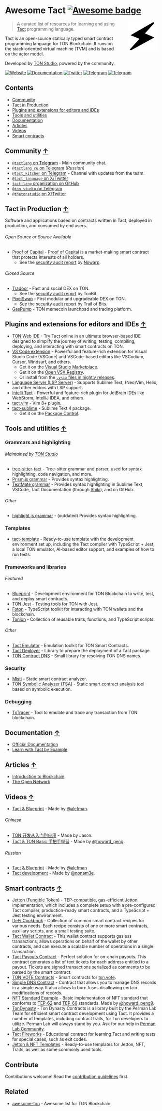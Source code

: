 <!-- lint disable awesome-github -->
<!-- lint disable double-link -->
# Awesome Tact [![Awesome badge](https://awesome.re/badge.svg)](https://awesome.re)

[<img src="logo.png" alt="" align="right" style="margin-left:2em" width="100" height="100">][tl]

> A curated list of resources for learning and using [Tact][tl] programming language.

Tact is an open-source statically typed smart contract programming language for TON Blockchain. It runs on the stack-oriented virtual machine (TVM) and is based on the actor model.

Developed by [TON Studio][tst], powered by the community.

[![Website](https://img.shields.io/badge/Website-blue?style=flat)][tl]
[![Documentation](https://img.shields.io/badge/Documentation-blue?style=flat)][td]
[![Twitter](https://img.shields.io/badge/X%2FTwitter-white?logo=x&style=flat&logoColor=gray)][tlx]
[![Telegram](https://img.shields.io/badge/Community_Chat-white?logo=telegram&style=flat)][tlchat]
[![Telegram](https://img.shields.io/badge/Tact_Kitchen_🥣-white?logo=telegram&style=flat)][tk]
<!-- See: https://shields.io/badges/static-badge -->

## Contents

<!-- lint ignore awesome-toc -->
- [Community](#community-)
- [Tact in Production](#tact-in-production-)
- [Plugins and extensions for editors and IDEs](#plugins-and-extensions-for-editors-and-ides-)
- [Tools and utilities](#tools-and-utilities-)
- [Documentation](#documentation-)
- [Articles](#articles-)
- [Videos](#videos-)
- [Smart contracts](#smart-contracts-)

## Community [↑](#contents)

- [`@tactlang` on Telegram][tlchat] - Main community chat.
- [`@tactlang_ru` on Telegram][tlchat_ru] *(Russian)*
- [`@tact_kitchen` on Telegram][tk] - Channel with updates from the team.
- [`@tact_language` on X/Twitter][tlx]
- [`tact-lang` organization on GitHub](https://github.com/tact-lang)
- [`@ton_studio` on Telegram](https://t.me/ton_studio)
- [`@thetonstudio` on X/Twitter](https://x.com/thetonstudio)

## Tact in Production [↑](#contents)

Software and applications based on contracts written in Tact, deployed in production, and consumed by end users.

###### Open Source or Source Available

- [Proof of Capital](https://github.com/proof-of-capital/TON) - [Proof of Capital](https://proofofcapital.org/) is a market-making smart contract that protects interests of all holders.
  - See the [security audit report](https://raw.githubusercontent.com/nowarp/public-reports/master/2025-01-proof-of-capital.pdf) by [Nowarp](https://nowarp.io).

###### Closed Source

- [Tradoor](https://tradoor.io) - Fast and social DEX on TON.
  - See the [security audit report](https://www.tonbit.xyz/reports/Tradoor-Smart-Contract-Audit-Report-Summary.pdf) by TonBit.
- [PixelSwap](https://www.pixelswap.io) - First modular and upgradeable DEX on TON.
  - See the [security audit report](https://github.com/trailofbits/publications/blob/master/reviews/2024-12-pixelswap-dex-securityreview.pdf) by Trail of Bits.
- [GasPump](https://gaspump.tg) - TON memecoin launchpad and trading platform.

## Plugins and extensions for editors and IDEs [↑](#contents)

- [TON Web IDE](https://ide.ton.org) - Try Tact online in an ultimate browser-based IDE designed to simplify the journey of writing, testing, compiling, deploying, and interacting with smart contracts on TON.
- [VS Code extension](https://marketplace.visualstudio.com/items?itemName=tonstudio.vscode-tact) - Powerful and feature-rich extension for Visual Studio Code (VSCode) and VSCode-based editors like VSCodium, Cursor, Windsurf, and others.
  - Get it on the [Visual Studio Marketplace](https://marketplace.visualstudio.com/items?itemName=tonstudio.vscode-tact).
  - Get it on the [Open VSX Registry](https://open-vsx.org/extension/tonstudio/vscode-tact).
  - Or install from the [`.vsix` files in nightly releases](https://github.com/tact-lang/tact-language-server/releases).
- [Language Server (LSP Server)](https://github.com/tact-lang/tact-language-server) - Supports Sublime Text, (Neo)Vim, Helix, and other editors with LSP support.
- [Intelli Tact](https://plugins.jetbrains.com/plugin/27290-tact) - Powerful and feature-rich plugin for JetBrain IDEs like WebStorm, IntelliJ IDEA, and others.
- [tact.vim](https://github.com/tact-lang/tact.vim) - Vim 8+ plugin.
- [tact-sublime](https://github.com/tact-lang/tact-sublime) - Sublime Text 4 package.
  - Get it on the [Package Control](https://packagecontrol.io/packages/Tact).

## Tools and utilities [↑](#contents)

### Grammars and highlighting

###### Maintained by [TON Studio][tst]

- [tree-sitter-tact](https://github.com/tact-lang/tree-sitter-tact) - Tree-sitter grammar and parser, used for syntax highlighting, code navigation, and more.
- [Prism.js grammar](https://github.com/tact-lang/prism-ton/blob/main/langs/prism-tact.js) - Provides syntax highlighting.
- [TextMate grammar](https://github.com/tact-lang/tact-sublime/blob/main/package/Tact.tmLanguage.json) - Provides syntax highlighting in Sublime Text, VSCode, Tact Documentation (through [Shiki](https://www.npmjs.com/package/shiki)), and on GitHub.

###### Other

- [highlight.js grammar](https://github.com/bakkenbaeck/highlightjs-tact) - (outdated) Provides syntax highlighting.

### Templates

- [tact-template](https://github.com/tact-lang/tact-template) - Ready-to-use template with the development environment set up, including the Tact compiler with TypeScript + Jest, a local TON emulator, AI-based editor support, and examples of how to run tests.

### Frameworks and libraries

###### Featured

- [Blueprint](https://github.com/ton-community/blueprint) - Development environment for TON Blockchain to write, test, and deploy smart contracts.
- [TON Jest](https://github.com/tact-lang/ton-jest) - Testing tools for TON with Jest.
- [Foton](https://foton.sh) - TypeScript toolkit for interacting with TON wallets and the blockchain.
- [Tonion](https://github.com/ton-ion/tonion-contracts) - Collection of reusable traits, functions, and TypeScript scripts.

###### Other

- [Tact Emulator](https://github.com/tact-lang/tact-emulator) - Emulation toolkit for TON Smart Contracts.
- [Tact Deployer](https://github.com/tact-lang/tact-deployer) - Library to prepare the deployment of a Tact package.
- [TON Contract DNS](https://github.com/tact-lang/ton-contract-dns) - Small library for resolving TON DNS names.

### Security

- [Misti](https://github.com/nowarp/misti) - Static smart contract analyzer.
- [TON Symbolic Analyzer (TSA)](https://github.com/espritoxyz/tsa) - Static smart contract analysis tool based on symbolic execution.

### Debugging

- [TxTracer](https://txtracer.ton.org) - Tool to emulate and trace any transaction from TON blockchain.

## Documentation [↑](#contents)

- [Official Documentation](https://docs.tact-lang.org/)
- [Learn with Tact by Example](https://tact-by-example.org/)

## Articles [↑](#contents)

- [Introduction to Blockchain](https://blog.ton.org/what-is-blockchain)
- [The Open Network](https://docs.ton.org/learn/introduction)

## Videos [↑](#contents)

- [Tact & Blueprint](https://www.youtube.com/@AlefmanVladimirEN-xb4pq/videos) - Made by [@alefman](https://t.me/alefman).

###### Chinese

- [TON 开发从入门到应用](https://openbuild.xyz/learn/challenges/2023609337/2939) - Made by Jason.
- [Tact & TON Basic 手把手學習](https://www.youtube.com/@ton101_zh) - Made by [@howard_peng](https://t.me/ton101_zh).

###### Russian

- [Tact & Blueprint](https://www.youtube.com/watch?v=isYBvzM-MfQ&list=PLOIvUFGfwP93tZI_WnaLyJsZlskU4ao92) - Made by [@alefman](https://t.me/alefman)
- [Tact development](https://www.youtube.com/watch?v=S6wlNsKUHpE&list=PLyDBPwv9EPsAJpR7R0cC4kgo7BjiMmUy7&index=1) - Made by [@nonam3e](https://t.me/nonam3e).

<!-- ## Podcasts [↑](#contents) -->

## Smart contracts [↑](#contents)

- [Jetton (Fungible Token)](https://github.com/tact-lang/jetton) - TEP-compatible, gas-efficient Jetton implementation, which includes a complete setup with a pre-configured Tact compiler, production-ready smart contracts, and a TypeScript + Jest testing environment.
- [DeFi Cookbook](https://github.com/tact-lang/defi-cookbook) - Collection of common smart contract recipes for various needs. Each recipe consists of one or more smart contracts, auxiliary scripts, and a small testing suite.
- [Tact Wallet Contract](https://github.com/tact-lang/contract-wallet) - This wallet contract supports gasless transactions, allows operations on behalf of the wallet by other contracts, and can execute a scalable number of operations in a single transaction.
- [Tact Payouts Contract](https://github.com/tact-lang/contract-payouts) - Perfect solution for on-chain payouts. This contract generates a list of text tickets for each address entitled to a payout. Tickets are signed transactions serialized as comments to be parsed by the smart contract.
- [TON VOTE Contracts](https://github.com/orbs-network/ton-vote-contracts/tree/main) - Smart contracts for [ton.vote](https://ton.vote/).
- [Simple DNS Contract](https://github.com/tact-lang/contract-dns-simple) - Contract that allows you to manage DNS records in a simple way. It also allows to burn fuses disallowing certain modifications of records.
- [NFT Standard Example](https://github.com/howardpen9/nft-template-in-tact) - Basic implementation of NFT standard that conforms to [TEP-62](https://github.com/ton-blockchain/TEPs/blob/master/text/0062-nft-standard.md) and [TEP-66](https://github.com/ton-blockchain/TEPs/blob/master/text/0066-nft-royalty-standard.md) standards. Made by [@howard_peng9](https://dune.com/Howard_Peng).
- [TonDynasty](https://github.com/Ton-Dynasty/tondynasty-contracts) - Ton Dynasty Contracts is a library built by the Perman Lab Team for efficient smart contract development using Tact. It provides a number of templates, including contract traits, for Ton developers to utilize. Perman Lab will always stand by you. Ask for our help in [Perman Lab Community](https://t.me/permanlab).
- [Tact Fireworks](https://github.com/ton-community/tact-fireworks) - Educational contract for learning Tact and writing tests for special cases, such as exit codes.
- [Jetton & NFT Templates](https://github.com/Laisky/tact-utils) - Ready-to-use templates for Jetton, NFT, Traits, as well as some commonly used tools.

## Contribute

Contributions welcome! Read the [contribution guidelines](CONTRIBUTING.md) first.

## Related

- [awesome-ton](https://github.com/ton-community/awesome-ton) - Awesome list for TON Blockchain.

[tl]: https://tact-lang.org
[td]: https://docs.tact-lang.org
[tlchat]: https://t.me/tactlang
[tlchat_ru]: https://t.me/tactlang_ru
[tk]: https://t.me/tact_kitchen
[tlx]: https://x.com/tact_language
[tst]: https://tonstudio.io
